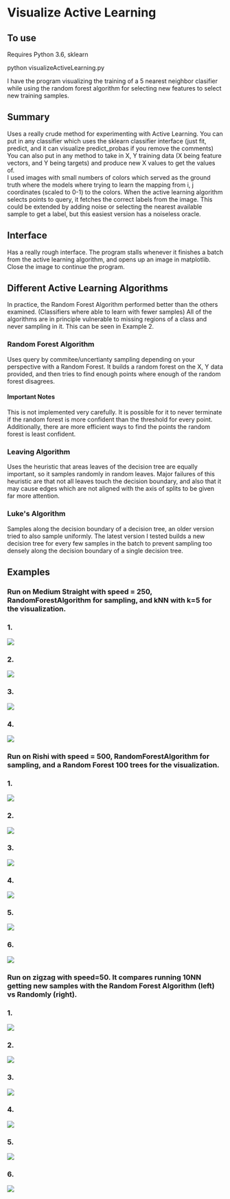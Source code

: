 # Visualize Active Learning

## To use
Requires Python 3.6, sklearn

python visualizeActiveLearning.py

I have the program visualizing the training of a 5 nearest neighbor clasifier while using the random forest algorithm for selecting new features to select new training samples.

## Summary
Uses a really crude method for experimenting with Active Learning.
You can put in any classifier which uses the sklearn classifier interface (just fit, predict, and it can visualize predict_probas if you remove the comments)
You can also put in any method to take in X, Y training data (X being feature vectors, and Y being targets) and produce new X values to get the values of.
<br>
I used images with small numbers of colors which served as the ground truth where the models where trying to learn the mapping from i, j coordinates (scaled to 0-1) to the colors.
When the active learning algorithm selects points to query, it fetches the correct labels from the image. This could be extended by adding noise or selecting the nearest available sample to get a label,
but this easiest version has a noiseless oracle.

## Interface
Has a really rough interface. The program stalls whenever it finishes a batch from the active learning algorithm, and opens up an image in matplotlib. Close the image to continue the program.

## Different Active Learning Algorithms

In practice, the Random Forest Algorithm performed better than the others examined. (Classifiers where able to learn with fewer samples)
All of the algorithms are in principle vulnerable to missing regions of a class and never sampling in it. This can be seen in Example 2.

### Random Forest Algorithm
Uses query by commitee/uncertianty sampling depending on your perspective with a Random Forest. It builds a random forest on the X, Y data provided, and then tries to find enough points where enough of the random forest disagrees.
#### Important Notes
This is not implemented very carefully. It is possible for it to never terminate if the random forest is more confident than the threshold for every point. Additionally, there are more efficient ways to find the points the random forest is least confident.

### Leaving Algorithm
Uses the heuristic that areas leaves of the decision tree are equally important, so it samples randomly in random leaves. Major failures of this heuristic are that not all leaves touch the decision boundary, and also that it may cause edges which are not aligned with the axis of splits to be given far more attention.

### Luke's Algorithm
Samples along the decision boundary of a decision tree, an older version tried to also sample uniformly. The latest version I tested builds a new decision tree for every few samples in the batch to prevent sampling too densely along the decision boundary of a single decision tree.

## Examples
### Run on Medium Straight with speed = 250, RandomForestAlgorithm for sampling, and kNN with k=5 for the visualization.
### 1.
![](Media/Example1/5NN_RFA_0.png)
### 2.
![](Media/Example1/5NN_RFA_1.png)
### 3.
![](Media/Example1/5NN_RFA_2.png)
### 4.
![](Media/Example1/5NN_RFA_3.png)
### Run on Rishi with speed = 500, RandomForestAlgorithm for sampling, and a Random Forest 100 trees for the visualization.
### 1.
![](Media/Example2/RF100_RFA_0.png)
### 2.
![](Media/Example2/RF100_RFA_1.png)
### 3.
![](Media/Example2/RF100_RFA_2.png)
### 4.
![](Media/Example2/RF100_RFA_3.png)
### 5.
![](Media/Example2/RF100_RFA_4.png)
### 6.
![](Media/Example2/RF100_RFA_5.png)
### Run on zigzag with speed=50. It compares running 10NN getting new samples with the Random Forest Algorithm (left) vs Randomly (right).
### 1.
![](Media/Comparison/0.png)
### 2.
![](Media/Comparison/1.png)
### 3.
![](Media/Comparison/2.png)
### 4.
![](Media/Comparison/3.png)
### 5.
![](Media/Comparison/4.png)
### 6.
![](Media/Comparison/5.png)